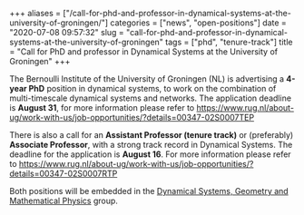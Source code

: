 +++
aliases = ["/call-for-phd-and-professor-in-dynamical-systems-at-the-university-of-groningen/"]
categories = ["news", "open-positions"]
date = "2020-07-08 09:57:32"
slug = "call-for-phd-and-professor-in-dynamical-systems-at-the-university-of-groningen"
tags = ["phd", "tenure-track"]
title = "Call for PhD and professor in Dynamical Systems  at the University of Groningen"
+++

The Bernoulli Institute of the University of Groningen (NL) is
advertising a **4-year PhD** position in dynamical systems, to work on
the combination of multi-timescale dynamical systems and networks. The
application deadline is **August 31**, for more information please refer
to
<https://www.rug.nl/about-ug/work-with-us/job-opportunities/?details=00347-02S0007TEP>

There is also a call for an **Assistant Professor (tenure track)** or
(preferably) **Associate Professor**, with a strong track record in
Dynamical Systems. The deadline for the application is **August 16**.
For more information please refer to
<https://www.rug.nl/about-ug/work-with-us/job-opportunities/?details=00347-02S0007RTP>

Both positions will be embedded in the [Dynamical Systems, Geometry and
Mathematical
Physics](https://www.rug.nl/research/bernoulli/groups/dsmp/) group.
